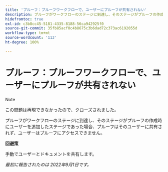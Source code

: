 ```yaml
---
title: 'プルーフ：プルーフワークフローで、ユーザーにプルーフが共有されない'
description: プルーフがワークフローのステージに到達し、そのステージがプルーフの作成時にユーザーを追加したステージであった場合、プルーフはそのユーザーに共有されず、ユーザーはプルーフにアクセスできません。
hidefromtoc: true
exl-id: c3b8cc45-5181-4335-8188-56ca942925f0
source-git-commit: 35fb85acf0c4b8675c3b6dad72c373ac6192055d
workflow-type: tm+mt
source-wordcount: '113'
ht-degree: 100%

---
```


# プルーフ：プルーフワークフローで、ユーザーにプルーフが共有されない

<!--This issue is on the WF and WFP TOCs-->
<!--Requested article-->

>[!NOTE]
>
>この問題は再現できなかったので、クローズされました。

プルーフがワークフローのステージに到達し、そのステージがプルーフの作成時にユーザーを追加したステージであった場合、プルーフはそのユーザーに共有されず、ユーザーはプルーフにアクセスできません。

**回避策**

手動でユーザーとドキュメントを共有します。

_最初に報告されたのは 2022年9月1日です。_
